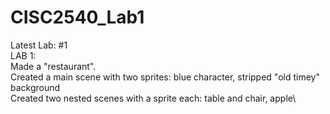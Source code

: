 # CISC2540_Lab1
Latest Lab: #1\
LAB 1:\
Made a "restaurant".\
Created a main scene with two sprites: blue character, stripped "old timey" background\
Created two nested scenes with a sprite each: table and chair, apple\